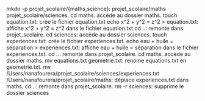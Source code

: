 mkdir -p projet_scolaire/{maths,science}: projet_scolaire/maths projet_scolaire/sciences.
cd maths: accède au dossier maths.
touch equation.txt: crée le fichier equation.txt
echo x^2 + y^2 = z^2 > equation.txt: affiche x^2 + y^2 = z^2 dans le fichier  equation.txt
cd ..: remonte dans projet_scolaire.
cd sciences: accède au dossier sciences.
touch experiences.txt: crée le fichier  experiences.txt.
echo eau + huile = séparation > experiences.txt: affiche eau + huile = séparation dans le fichier experiences.txt.
cd ..: remonte dans projet_scolaire.
cd maths: accède au dossier maths.
mv equations.txt geometrie.txt: renome equations.txt en geometrie.txt.
mv /Users/nanafourera/projet_scolaire/sciences/experiences.txt /Users/nanafourera/projet_scolaire/maths: déplace experiences.txt dans maths.
cd ..: remonte dans projet_scolaire.
rm -r sciences: supprime le dossier sciences 
